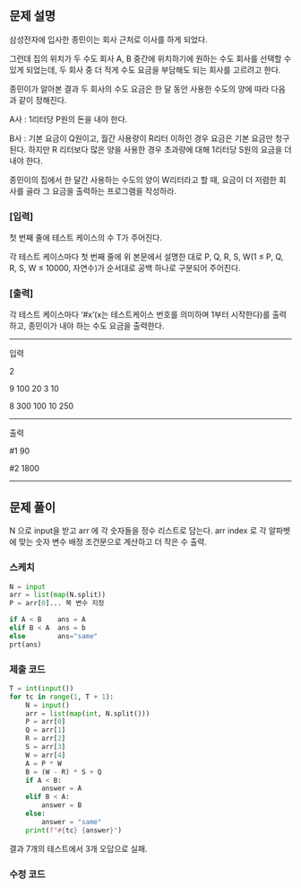 ## 문제 설명

삼성전자에 입사한 종민이는 회사 근처로 이사를 하게 되었다.

그런데 집의 위치가 두 수도 회사 A, B 중간에 위치하기에 원하는 수도 회사를 선택할 수 있게 되었는데, 두 회사 중 더 적게 수도 요금을 부담해도 되는 회사를 고르려고 한다.
 
종민이가 알아본 결과 두 회사의 수도 요금은 한 달 동안 사용한 수도의 양에 따라 다음과 같이 정해진다.
 
A사 : 1리터당 P원의 돈을 내야 한다.

B사 : 기본 요금이 Q원이고, 월간 사용량이 R리터 이하인 경우 요금은 기본 요금만 청구된다. 하지만 R 리터보다 많은 양을 사용한 경우 초과량에 대해 1리터당 S원의 요금을 더 내야 한다.

종민이의 집에서 한 달간 사용하는 수도의 양이 W리터라고 할 때, 요금이 더 저렴한 회사를 골라 그 요금을 출력하는 프로그램을 작성하라.

### [입력]

첫 번째 줄에 테스트 케이스의 수 T가 주어진다.

각 테스트 케이스마다 첫 번째 줄에 위 본문에서 설명한 대로 P, Q, R, S, W(1 ≤ P, Q, R, S, W ≤ 10000, 자연수)가 순서대로 공백 하나로 구분되어 주어진다.

### [출력]

각 테스트 케이스마다 ‘#x’(x는 테스트케이스 번호를 의미하며 1부터 시작한다)를 출력하고, 종민이가 내야 하는 수도 요금을 출력한다.

---

입력

2

9 100 20 3 10

8 300 100 10 250

---

출력

#1 90

#2 1800

---

## 문제 풀이

N 으로 input을 받고 arr 에 각 숫자들을 정수 리스트로 담는다.
arr index 로 각 알파벳에 맞는 숫자 변수 배정
조건문으로 계산하고 더 작은 수 출력.

### 스케치
```py
N = input
arr = list(map(N.split))
P = arr[0]... 쭉 변수 지정

if A < B    ans = A
elif B < A  ans = b
else        ans="same"
prt(ans)
```

### 제출 코드
```py
T = int(input())
for tc in range(1, T + 1):
    N = input()
    arr = list(map(int, N.split()))
    P = arr[0]
    Q = arr[1]
    R = arr[2]
    S = arr[3]
    W = arr[4]
    A = P * W
    B = (W - R) * S + Q
    if A < B:
        answer = A
    elif B < A:
        answer = B
    else:
        answer = "same"
    print(f"#{tc} {answer}")
```

결과 7개의 테스트에서 3개 오답으로 실패.

### 수정 코드

```py
```
